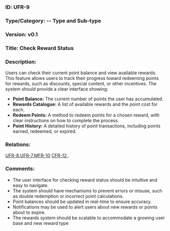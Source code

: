 ### ID: UFR-9 

### Type/Category: -- Type and Sub-type

### Version: v0.1
 
### Title: Check Reward Status 
  
### Description: 

Users can check their current point balance and view available rewards. This feature allows users to track their progress toward redeeming points for rewards, such as discounts, special content, or other incentives. The system should provide a clear interface showing:

* **Point Balance:** The current number of points the user has accumulated.
* **Rewards Catalogue:** A list of available rewards and the point cost for each.
* **Redeem Points:** A method to redeem points for a chosen reward, with clear instructions on how to complete the process.
* **Point History:** A detailed history of point transactions, including points earned, redeemed, or expired.

### Relations:
[UFR-8](https://github.com/carmensat/RECIPE-ROULETTE/blob/main/REQUIREMENTS/UFR-8.md),[UFR-7](https://github.com/carmensat/RECIPE-ROULETTE/blob/main/REQUIREMENTS/UFR-7.md),[MFR-10](https://github.com/carmensat/RECIPE-ROULETTE/blob/main/REQUIREMENTS/MFR-10.md) [CFR-12](https://github.com/carmensat/RECIPE-ROULETTE/blob/main/REQUIREMENTS/CFR-12.md),. 


### Comments:

* The user interface for checking reward status should be intuitive and easy to navigate.
* The system should have mechanisms to prevent errors or misuse, such as double redemption or incorrect point calculations.
* Point balances should be updated in real-time to ensure accuracy.
* Notifications may be used to alert users about new rewards or points about to expire.
* The rewards system should be scalable to accommodate a growing user base and new reward type

